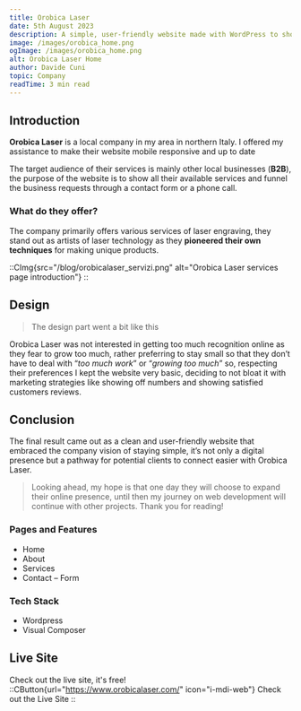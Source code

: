 ```yaml
---
title: Orobica Laser
date: 5th August 2023
description: A simple, user-friendly website made with WordPress to showcase laser engraving services offered by Orobica Laser, a company located in northern Italy.
image: /images/orobica_home.png
ogImage: /images/orobica_home.png
alt: Orobica Laser Home
author: Davide Cuni
topic: Company
readTime: 3 min read
---
```


## Introduction

**Orobica Laser** is a local company in my area in northern Italy. I offered my assistance to make their website mobile responsive and up to date

The target audience of their services is mainly other local businesses (**B2B**), the purpose of the website is to show all their available services and funnel the business requests through a contact form or a phone call.

### What do they offer?

The company primarily offers various services of laser engraving, they stand out as artists of laser technology as they **pioneered their own techniques** for making unique products.

::CImg{src="/blog/orobicalaser_servizi.png" alt="Orobica Laser services page introduction"}
::

## Design

> The design part went a bit like this

Orobica Laser was not interested in getting too much recognition online as they fear to grow too much, rather preferring to stay small so that they don’t have to deal with “*too much work*” or “*growing too much*” so, respecting their preferences I kept the website very basic, deciding to not bloat it with marketing strategies like showing off numbers and showing satisfied customers reviews.

## Conclusion

The final result came out as a clean and user-friendly website that embraced the company vision of staying simple, it’s not only a digital presence but a pathway for potential clients to connect easier with Orobica Laser.

> Looking ahead, my hope is that one day they will choose to expand their online presence, until then my journey on web development will continue with other projects. Thank you for reading!

### Pages and Features

- Home
- About
- Services
- Contact – Form

### Tech Stack

- Wordpress
- Visual Composer

## Live Site

Check out the live site, it's free!
::CButton{url="https://www.orobicalaser.com/" icon="i-mdi-web"}
Check out the Live Site
::
